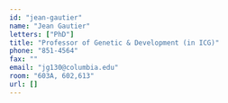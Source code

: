 ```yaml
---
id: "jean-gautier"
name: "Jean Gautier"
letters: ["PhD"]
title: "Professor of Genetic & Development (in ICG)"
phone: "851-4564"
fax: ""
email: "jg130@columbia.edu"
room: "603A, 602,613"
url: []
---
```

